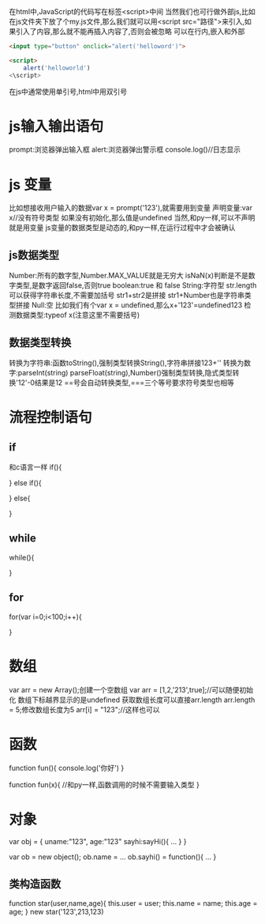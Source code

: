 在html中,JavaScript的代码写在标签\<script>中间
当然我们也可行做外部js,比如在js文件夹下放了个my.js文件,那么我们就可以用\<script src="路径">来引入,如果引入了内容,那么就不能再插入内容了,否则会被忽略
可以在行内,嵌入和外部
```html
<input type="button" onclick="alert('helloword')">

<script>
	alert('helloworld')
<\script>
```
在js中通常使用单引号,html中用双引号
# js输入输出语句
prompt:浏览器弹出输入框
alert:浏览器弹出警示框
console.log()//日志显示
# js 变量
比如想接收用户输入的数据var x = prompt('123'),就需要用到变量
声明变量:var x//没有符号类型
如果没有初始化,那么值是undefined
当然,和py一样,可以不声明就是用变量
js变量的数据类型是动态的,和py一样,在运行过程中才会被确认
## js数据类型
Number:所有的数字型,Number.MAX_VALUE就是无穷大
	isNaN(x)判断是不是数字类型,是数字返回false,否则true
boolean:true 和 false
String:字符型
	str.length可以获得字符串长度,不需要加括号
	str1+str2是拼接
	str1+Number也是字符串类型拼接
Null:空
比如我们有个var x = undefined,那么x+'123'=undefined123
检测数据类型:typeof x(注意这里不需要括号)
## 数据类型转换
转换为字符串:函数toString(),强制类型转换String(),字符串拼接123+''
转换为数字:parseInt(string) parseFloat(string),Number()强制类型转换,隐式类型转换'12'-0结果是12
\==号会自动转换类型,\=\==三个等号要求符号类型也相等
# 流程控制语句

## if
和c语言一样
if(){

}
else if(){

}
else{

}
## while
while(){

}
## for
for(var i=0;i<100;i++){

}

# 数组
var arr = new Array();创建一个空数组
var arr = [1,2,'213',true];//可以随便初始化
数组下标越界显示的是undefined
获取数组长度可以直接arr.length
arr.length = 5;修改数组长度为5
arr[i] = "123";//这样也可以
# 函数
function fun(){
	console.log('你好')
}

function fun(x){
//和py一样,函数调用的时候不需要输入类型
}
# 对象
var obj  = {
	uname:"123",
	age:"123"
	sayhi:sayHi(){
		...
	}
}

var ob = new object();
ob.name  = ...
ob.sayhi() = function(){
					...
					}
## 类构造函数
function star(user,name,age){
		this.user = user;
		this.name = name;
		this.age = age;
}
new star('123',213,123)

